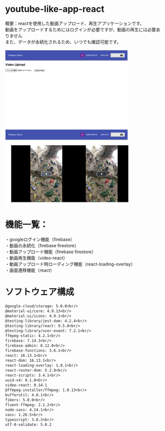 # youtube-like-app-react<br />
概要：reactを使用した動画アップロード、再生アプリケーションです。<br />
動画をアップロードするためにはログインが必要ですが、動画の再生には必要ありません<br />
また、データが永続化されるため、いつでも確認可能です。<br />
<br />
<img src="./sample4.png" width="400px"><img src="./sample5.png" width="400px">
# 機能一覧：<br />
・googleログイン機能（firebase）<br />
・動画の永続化（firebase firestore）<br />
・動画アップロード機能（firebase firestore）<br />
・動画再生機能（video-react）<br />
・動画アップロード時ローディング機能（react-loading-overlay）<br />
・画面遷移機能（react）<br />
# ソフトウェア構成<br />
    @google-cloud/storage: 5.0.0<br/>
    @material-ui/core: 4.9.13<br/>
    @material-ui/icons: 4.9.1<br/>
    @testing-library/jest-dom: 4.2.4<br/>
    @testing-library/react: 9.5.0<br/>
    @testing-library/user-event: 7.2.1<br/>
    ffmpeg-static: 4.2.1<br/>
    firebase: 7.14.3<br/>
    firebase-admin: 8.12.0<br/>
    firebase-functions: 3.6.1<br/>
    react: 16.13.1<br/>
    react-dom: 16.13.1<br/>
    react-loading-overlay: 1.0.1<br/>
    react-router-dom: 5.2.0<br/>
    react-scripts: 3.4.1<br/>
    uuid-v4: 0.1.0<br/>
    video-react: 0.14.1
    @ffmpeg-installer/ffmpeg: 1.0.13<br/>
    bufferutil: 4.0.1<br/>
    fibers: 5.0.0<br/>
    fluent-ffmpeg: 2.1.2<br/>
    node-sass: 4.14.1<br/>
    sass: 1.26.5<br/>
    typescript: 3.8.3<br/>
    utf-8-validate: 5.0.2
